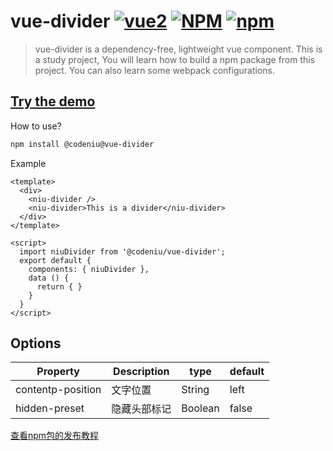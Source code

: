 # vue-divider [![vue2](https://img.shields.io/badge/vue-2.x-brightgreen.svg)](https://vuejs.org/) [![NPM](https://img.shields.io/npm/l/@codeniu/vue-divider)](https://www.npmjs.com/package/@codeniu/vue-divider) [![npm](https://img.shields.io/npm/v/@codeniu/vue-divider.svg)](https://www.npmjs.com/package/@codeniu/vue-divider)

> vue-divider is a dependency-free, lightweight vue component. This is a study project, You will learn how to build a npm package from this project. You can also learn some webpack configurations.

## [Try the demo](https://codeniu.github.io/vue-divider/demo/)

How to use?

``` bash
npm install @codeniu@vue-divider
```

Example

``` vue
<template>
  <div>
    <niu-divider />
    <niu-divider>This is a divider</niu-divider>
  </div>
</template>

<script>
  import niuDivider from '@codeniu/vue-divider';
  export default {
    components: { niuDivider },
    data () {
      return { }
    }
  }
</script>
```



## Options 

| Property          | Description  | type    | default |
| ----------------- | ------------ | ------- | ------- |
| contentp-position | 文字位置     | String  | left    |
| hidden-preset     | 隐藏头部标记 | Boolean | false   |



[查看npm包的发布教程](https://github.com/Codeniu/vue-divider/blob/main/docs/How-to-publish-your-first-npm-package.md)
